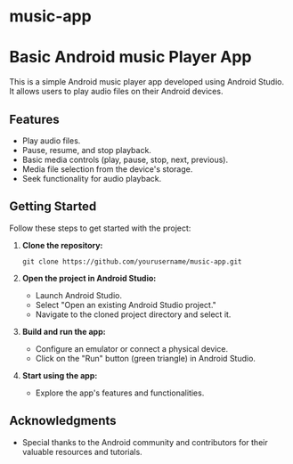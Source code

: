 # music-app


# Basic Android music Player App

This is a simple Android music player app developed using Android Studio. It allows users to play audio files on their Android devices.

## Features

- Play audio files.
- Pause, resume, and stop playback.
- Basic media controls (play, pause, stop, next, previous).
- Media file selection from the device's storage.
- Seek functionality for audio playback.


## Getting Started

Follow these steps to get started with the project:

1. **Clone the repository:**

   ```
   git clone https://github.com/yourusername/music-app.git
   ```

2. **Open the project in Android Studio:**

   - Launch Android Studio.
   - Select "Open an existing Android Studio project."
   - Navigate to the cloned project directory and select it.

3. **Build and run the app:**

   - Configure an emulator or connect a physical device.
   - Click on the "Run" button (green triangle) in Android Studio.

4. **Start using the app:**

   - Explore the app's features and functionalities.


## Acknowledgments

- Special thanks to the Android community and contributors for their valuable resources and tutorials.
